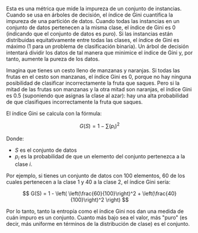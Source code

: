 Esta es una métrica que mide la impureza de un conjunto de instancias. Cuando se usa en árboles de decisión, el índice de Gini cuantifica la impureza de una partición de datos. Cuando todas las instancias en un conjunto de datos pertenecen a la misma clase, el índice de Gini es 0 (indicando que el conjunto de datos es puro). Si las instancias están distribuidas equitativamente entre todas las clases, el índice de Gini es máximo (1 para un problema de clasificación binaria). Un árbol de decisión intentará dividir los datos de tal manera que minimice el índice de Gini y, por tanto, aumente la pureza de los datos.


  
Imagina que tienes un cesto lleno de manzanas y naranjas. Si todas las frutas en el cesto son manzanas, el índice Gini es 0, porque no hay ninguna posibilidad de clasificar incorrectamente la fruta que saques. Pero si la mitad de las frutas son manzanas y la otra mitad son naranjas, el índice Gini es 0.5 (suponiendo que asignas la clase al azar): hay una alta probabilidad de que clasifiques incorrectamente la fruta que saques.

El índice Gini se calcula con la fórmula:

$$ G(S) = 1 - \sum (p_i)^2 $$

Donde:
* $S$ es el conjunto de datos
* $p_i$ es la probabilidad de que un elemento del conjunto pertenezca a la clase $i$.

Por ejemplo, si tienes un conjunto de datos con 100 elementos, 60 de los cuales pertenecen a la clase 1 y 40 a la clase 2, el índice Gini sería:

$$ G(S) = 1 - \left( \left(\frac{60}{100}\right)^2 + \left(\frac{40}{100}\right)^2 \right) $$

Por lo tanto, tanto la entropía como el índice Gini nos dan una medida de cuán impuro es un conjunto. Cuanto más bajo sea el valor, más "puro" (es decir, más uniforme en términos de la distribución de clase) es el conjunto.
